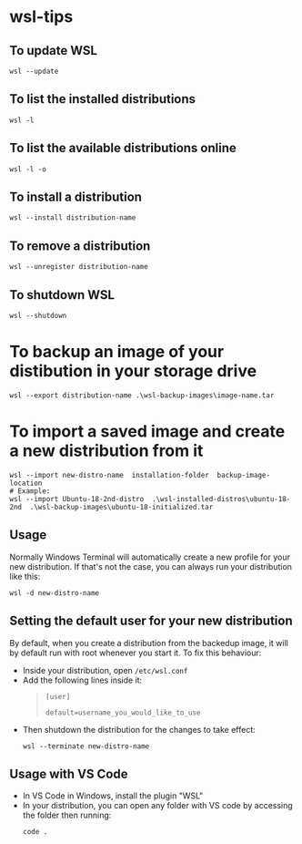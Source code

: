# wsl-tips

## To update WSL

```
wsl --update
```

## To list the installed distributions

```
wsl -l
```

## To list the available distributions online

```
wsl -l -o
```

## To install a distribution

```
wsl --install distribution-name
```

## To remove a distribution

```
wsl --unregister distribution-name
```

## To shutdown WSL

```
wsl --shutdown
```

# To backup an image of your distibution in your storage drive

```
wsl --export distribution-name .\wsl-backup-images\image-name.tar
```

# To import a saved image and create a new distribution from it

```
wsl --import new-distro-name  installation-folder  backup-image-location
# Example:
wsl --import Ubuntu-18-2nd-distro  .\wsl-installed-distros\ubuntu-18-2nd  .\wsl-backup-images\ubuntu-18-initialized.tar
```

## Usage

Normally Windows Terminal will automatically create a new profile for your new distribution. If that's not the case, you can always run your distribution like this:

```
wsl -d new-distro-name
```

## Setting the default user for your new distribution

By default, when you create a distribution from the backedup image, it will by default run with root whenever you start it. To fix this behaviour:

* Inside your distribution, open `/etc/wsl.conf`
* Add the following lines inside it:
    > ```
    > [user]
    >
    > default=username_you_would_like_to_use
    > ```
* Then shutdown the distribution for the changes to take effect:
    ```
    wsl --terminate new-distro-name
    ```

## Usage with VS Code

* In VS Code in Windows, install the plugin "WSL"
* In your distribution, you can open any folder with VS code by accessing the folder then running:
    ```
    code .
    ```
